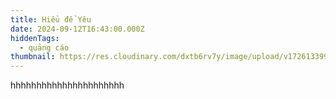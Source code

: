 ```yaml
---
title: Hiểu để Yêu
date: 2024-09-12T16:43:00.000Z
hiddenTags:
  - quảng cáo
thumbnail: https://res.cloudinary.com/dxtb6rv7y/image/upload/v1726133991/z4730377558642_f2e4d680a1fe8f29e8fc52749a70ec9b_rv5mqf.jpg
---
```

hhhhhhhhhhhhhhhhhhhhhh
